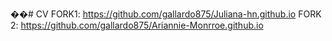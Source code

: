 ��#   C V 
FORK1: https://github.com/gallardo875/Juliana-hn.github.io
FORK 2: https://github.com/gallardo875/Ariannie-Monrroe.github.io
 
